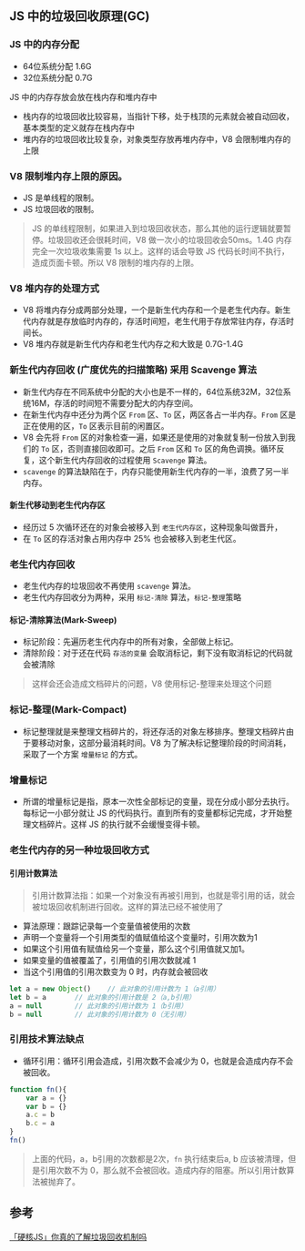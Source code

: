 ## JS 中的垃圾回收原理(GC)

###  JS 中的内存分配
* 64位系统分配 1.6G
* 32位系统分配 0.7G

JS 中的内存存放会放在栈内存和堆内存中
* 栈内存的垃圾回收比较容易，当指针下移，处于栈顶的元素就会被自动回收，基本类型的定义就存在栈内存中
* 堆内存的垃圾回收比较复杂，对象类型存放再堆内存中，V8 会限制堆内存的上限


###  V8 限制堆内存上限的原因。
* JS 是单线程的限制。
* JS 垃圾回收的限制。
> JS 的单线程限制，如果进入到垃圾回收状态，那么其他的运行逻辑就要暂停。垃圾回收还会很耗时间，V8 做一次小的垃圾回收会50ms。1.4G 内存完全一次垃圾收集需要 1s 以上。这样的话会导致 JS 代码长时间不执行，造成页面卡顿。所以 V8 限制的堆内存的上限。


###  V8 堆内存的处理方式
* V8 将堆内存分成两部分处理，一个是新生代内存和一个是老生代内存。新生代内存就是存放临时内存的，存活时间短，老生代用于存放常驻内存，存活时间长。
* V8 堆内存就是新生代内存和老生代内存之和大致是 0.7G-1.4G 


###  新生代内存回收 (广度优先的扫描策略) 采用 Scavenge 算法
* 新生代内存在不同系统中分配的大小也是不一样的，64位系统32M，32位系统16M，存活的时间短不需要分配大的内存空间。
* 在新生代内存中还分为两个区 `From` 区、`To` 区，两区各占一半内存。`From` 区是正在使用的区，`To` 区表示目前的闲置区。
* V8 会先将 `From` 区的对象检查一遍，如果还是使用的对象就复制一份放入到我们的 `To` 区，否则直接回收即可。之后 `From` 区和 `To` 区的角色调换。循环反复，这个新生代内存回收的过程使用 `Scavenge` 算法。
* `scavenge` 的算法缺陷在于，内存只能使用新生代内存的一半，浪费了另一半内存。


#### 新生代移动到老生代内存区
* 经历过 5 次循环还在的对象会被移入到 `老生代内存区`，这种现象叫做晋升，
* 在 `To` 区的存活对象占用内存中 25% 也会被移入到老生代区。


###  老生代内存回收
* 老生代内存的垃圾回收不再使用 `scavenge` 算法。
* 老生代内存回收分为两种，采用 `标记-清除` 算法，`标记-整理`策略


####  标记-清除算法(Mark-Sweep)
* 标记阶段：先遍历老生代内存中的所有对象，全部做上标记。
* 清除阶段：对于还在代码 `存活的变量` 会取消标记，剩下没有取消标记的代码就会被清除
> 这样会还会造成文档碎片的问题，V8 使用标记-整理来处理这个问题


###  标记-整理(Mark-Compact)
* 标记整理就是来整理文档碎片的，将还存活的对象左移排序。整理文档碎片由于要移动对象，这部分最消耗时间。V8 为了解决标记整理阶段的时间消耗，采取了一个方案 `增量标记` 的方式。


###  增量标记
* 所谓的增量标记是指，原本一次性全部标记的变量，现在分成小部分去执行。每标记一小部分就让 JS 的代码执行。直到所有的变量都标记完成，才开始整理文档碎片。这样 JS 的执行就不会缓慢变得卡顿。


### 老生代内存的另一种垃圾回收方式
#### 引用计数算法
> 引用计数算法指：如果一个对象没有再被引用到，也就是零引用的话，就会被垃圾回收机制进行回收。这样的算法已经不被使用了
* 算法原理：跟踪记录每一个变量值被使用的次数
* 声明一个变量将一个引用类型的值赋值给这个变量时，引用次数为1
* 如果这个引用值有赋值给另一个变量，那么这个引用值就又加1。
* 如果变量的值被覆盖了，引用值的引用次数就减 1
* 当这个引用值的引用次数变为 0 时，内存就会被回收
``` js
let a = new Object() 	// 此对象的引用计数为 1（a引用）
let b = a 		// 此对象的引用计数是 2（a,b引用）
a = null  		// 此对象的引用计数为 1（b引用）
b = null 	 	// 此对象的引用计数为 0（无引用）
```
### 引用技术算法缺点
* 循环引用：循环引用会造成，引用次数不会减少为 0，也就是会造成内存不会被回收。
``` js
function fn(){
    var a = {}
    var b = {}
    a.c = b
    b.c = a
}
fn()
```
> 上面的代码，a，b引用的次数都是2次，`fn` 执行结束后a, b 应该被清理，但是引用次数不为 0，那么就不会被回收。造成内存的阻塞。所以引用计数算法被抛弃了。










## 参考
[「硬核JS」你真的了解垃圾回收机制吗](https://juejin.cn/post/6981588276356317214#heading-1)